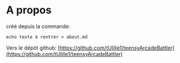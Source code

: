 # A propos

créé depuis la commande:

    echo texte à rentrer > about.md

Vers le dépôt github: [https://github.com/tUlille1/teensyArcadeBattler](https://github.com/tUlille1/teensyArcadeBattler)
